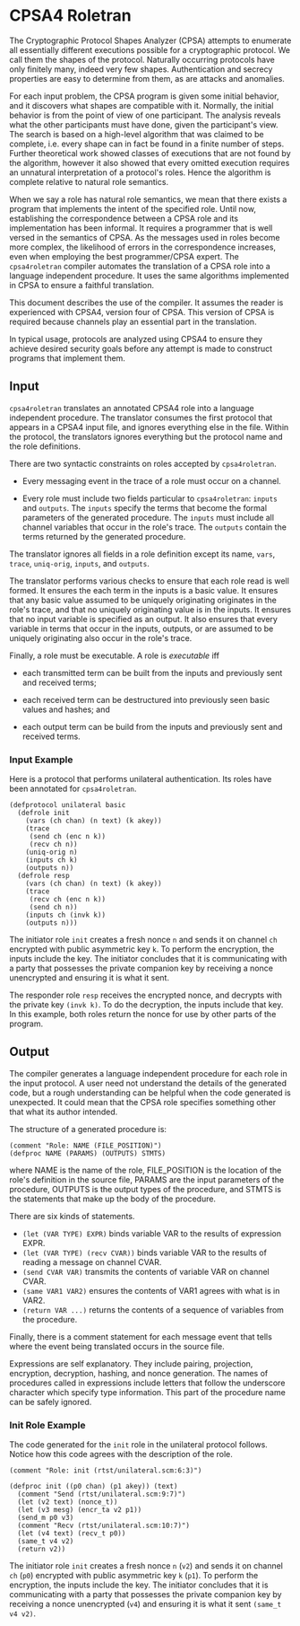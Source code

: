 # CPSA4 Roletran

The Cryptographic Protocol Shapes Analyzer (CPSA) attempts to
enumerate all essentially different executions possible for a
cryptographic protocol.  We call them the shapes of the
protocol. Naturally occurring protocols have only finitely many,
indeed very few shapes.  Authentication and secrecy properties are
easy to determine from them, as are attacks and anomalies.

For each input problem, the CPSA program is given some initial
behavior, and it discovers what shapes are compatible with it.
Normally, the initial behavior is from the point of view of one
participant.  The analysis reveals what the other participants must
have done, given the participant's view.  The search is based on a
high-level algorithm that was claimed to be complete, i.e. every shape
can in fact be found in a finite number of steps.  Further theoretical
work showed classes of executions that are not found by the algorithm,
however it also showed that every omitted execution requires an
unnatural interpretation of a protocol's roles.  Hence the algorithm
is complete relative to natural role semantics.

When we say a role has natural role semantics, we mean that there
exists a program that implements the intent of the specified role.
Until now, establishing the correspondence between a CPSA role and its
implementation has been informal.  It requires a programmer that is
well versed in the semantics of CPSA.  As the messages used in roles
become more complex, the likelihood of errors in the correspondence
increases, even when employing the best programmer/CPSA expert.  The
`cpsa4roletran` compiler automates the translation of a CPSA role into
a language independent procedure.  It uses the same algorithms
implemented in CPSA to ensure a faithful translation.

This document describes the use of the compiler.  It assumes the
reader is experienced with CPSA4, version four of CPSA.  This version
of CPSA is required because channels play an essential part in the
translation.

In typical usage, protocols are analyzed using CPSA4 to ensure they
achieve desired security goals before any attempt is made to construct
programs that implement them.

## Input

`cpsa4roletran` translates an annotated CPSA4 role into a language
independent procedure.  The translator consumes the first protocol
that appears in a CPSA4 input file, and ignores everything else in the
file.  Within the protocol, the translators ignores everything but the
protocol name and the role definitions.

There are two syntactic constraints on roles accepted by `cpsa4roletran`.

 * Every messaging event in the trace of a role must occur on a channel.

 * Every role must include two fields particular to `cpsa4roletran`:
   `inputs` and `outputs`.  The `inputs` specify the terms that become
   the formal parameters of the generated procedure.  The `inputs`
   must include all channel variables that occur in the role's trace.
   The `outputs` contain the terms returned by the generated
   procedure.

The translator ignores all fields in a role definition except its
name, `vars`, `trace`, `uniq-orig`, `inputs`, and `outputs`.

The translator performs various checks to ensure that each role read
is well formed.  It ensures the each term in the inputs is a basic
value.  It ensures that any basic value assumed to be uniquely
originating originates in the role's trace, and that no uniquely
originating value is in the inputs.  It ensures that no input variable
is specified as an output.  It also ensures that every variable in
terms that occur in the inputs, outputs, or are assumed to be uniquely
originating also occur in the role's trace.

Finally, a role must be executable.  A role is *executable* iff

 * each transmitted term can be built from the inputs and previously
   sent and received terms;

 * each received term can be destructured into previously seen basic
   values and hashes; and

 * each output term can be build from the inputs and previously sent
   and received terms.

### Input Example

Here is a protocol that performs unilateral authentication.  Its roles
have been annotated for `cpsa4roletran`.

```
(defprotocol unilateral basic
  (defrole init
    (vars (ch chan) (n text) (k akey))
    (trace
     (send ch (enc n k))
     (recv ch n))
    (uniq-orig n)
    (inputs ch k)
    (outputs n))
  (defrole resp
    (vars (ch chan) (n text) (k akey))
    (trace
     (recv ch (enc n k))
     (send ch n))
    (inputs ch (invk k))
    (outputs n)))
```

The initiator role `init` creates a fresh nonce `n` and sends it on
channel `ch` encrypted with public asymmetric key `k`.  To perform the
encryption, the inputs include the key.  The initiator concludes that
it is communicating with a party that possesses the private companion
key by receiving a nonce unencrypted and ensuring it is what it sent.

The responder role `resp` receives the encrypted nonce, and decrypts
with the private key `(invk k)`.  To do the decryption, the inputs
include that key.  In this example, both roles return the nonce for
use by other parts of the program.

## Output

The compiler generates a language independent procedure for each role
in the input protocol.  A user need not understand the details of the
generated code, but a rough understanding can be helpful when the code
generated is unexpected.  It could mean that the CPSA role specifies
something other that what its author intended.

The structure of a generated procedure is:

```
(comment "Role: NAME (FILE_POSITION)")
(defproc NAME (PARAMS) (OUTPUTS) STMTS)
```

where NAME is the name of the role, FILE_POSITION is the location of
the role's definition in the source file, PARAMS are the input
parameters of the procedure, OUTPUTS is the output types of the
procedure, and STMTS is the statements that make up the body of the
procedure.

There are six kinds of statements.

- `(let (VAR TYPE) EXPR)` binds variable VAR to the results of
  expression EXPR.
- `(let (VAR TYPE) (recv CVAR))` binds variable VAR to the results of
  reading a message on channel CVAR.
- `(send CVAR VAR)` transmits the contents of variable VAR on channel
  CVAR.
- `(same VAR1 VAR2)` ensures the contents of VAR1 agrees with what is
  in VAR2.
- `(return VAR ...)` returns the contents of a sequence of variables
  from the procedure.

Finally, there is a comment statement for each message event that
tells where the event being translated occurs in the source file.

Expressions are self explanatory.  They include pairing, projection,
encryption, decryption, hashing, and nonce generation.  The names of
procedures called in expressions include letters that follow the
underscore character which specify type information.  This part of the
procedure name can be safely ignored.

### Init Role Example

The code generated for the `init` role in the unilateral protocol
follows.  Notice how this code agrees with the description of the
role.

```
(comment "Role: init (rtst/unilateral.scm:6:3)")

(defproc init ((p0 chan) (p1 akey)) (text)
  (comment "Send (rtst/unilateral.scm:9:7)")
  (let (v2 text) (nonce_t))
  (let (v3 mesg) (encr_ta v2 p1))
  (send_m p0 v3)
  (comment "Recv (rtst/unilateral.scm:10:7)")
  (let (v4 text) (recv_t p0))
  (same_t v4 v2)
  (return v2))
```

The initiator role `init` creates a fresh nonce `n` (`v2`) and sends
it on channel `ch` (`p0`) encrypted with public asymmetric key `k`
(`p1`).  To perform the encryption, the inputs include the key.  The
initiator concludes that it is communicating with a party that
possesses the private companion key by receiving a nonce unencrypted
(`v4`) and ensuring it is what it sent `(same_t v4 v2)`.
